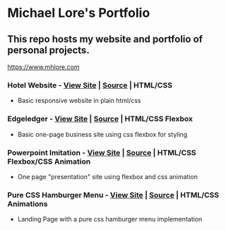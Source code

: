# Michael Lore's Portfolio

## This repo hosts my website and portfolio of personal projects.

https://www.mhlore.com

### Hotel Website - [View Site](https://mhlore.com/projects/hotel/index.html) | [Source](https://github.com/michaellore/portfolio/tree/master/projects/hotel) | HTML/CSS
* Basic responsive website in plain html/css

### Edgeledger - [View Site](https://mhlore.com/projects/edgeledger/index.html) | [Source](https://github.com/michaellore/portfolio/tree/master/projects/edgeledger) | HTML/CSS Flexbox
* Basic one-page business site using css flexbox for styling

### Powerpoint Imitation - [View Site](https://mhlore.com/projects/presentation/index.html) | [Source](https://github.com/michaellore/portfolio/tree/master/projects/presentation) | HTML/CSS Flexbox/CSS Animation
* One page "presentation" site using flexbox and css animation

### Pure CSS Hamburger Menu - [View Site](https://mhlore.com/projects/css_menus/hamburger.html) | [Source](https://github.com/michaellore/portfolio/tree/master/projects/css_menus) | HTML/CSS Animations
* Landing Page with a pure css hamburger menu implementation
